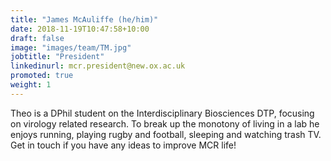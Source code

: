 ```yaml
---
title: "James McAuliffe (he/him)"
date: 2018-11-19T10:47:58+10:00
draft: false
image: "images/team/TM.jpg"
jobtitle: "President"
linkedinurl: mcr.president@new.ox.ac.uk
promoted: true
weight: 1
---
```


Theo is a DPhil student on the Interdisciplinary Biosciences DTP, focusing on virology related research. To break up the monotony of living in a lab he enjoys running, playing rugby and football, sleeping and watching trash TV. Get in touch if you have any ideas to improve MCR life!

